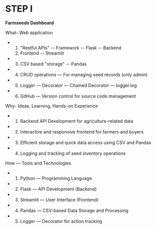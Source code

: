 # STEP I ##

**Farmseeds Dashboard**

What- Web application
* 1. "Restful APIs" -- Framework -- Flask -- Backend 
  2. Frontend -- Streamlit 
* 3. CSV based "storage" -- Pandas 
* 4. CRUD operations — For managing seed records (only admin)
* 5. Logger — Decorator — Chained Decorator — logger.log 
* 6. GitHub — Version control for source code management

Why- Ideas, Learning, Hands-on Experience
* 1. Backend API Development for agriculture-related data
* 2. Interactive and responsive frontend for farmers and buyers
* 3. Efficient storage and quick data access using CSV and Pandas
* 4. Logging and tracking of seed inventory operations

How — Tools and Technologies
* 1. Python — Programming Language
* 2. Flask — API Development (Backend)
* 3. Streamlit — User Interface (Frontend)
* 4. Pandas — CSV-based Data Storage and Processing
* 5. Logger — Decorator for action tracking


